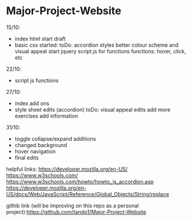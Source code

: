 # Major-Project-Website

15/10:
- index html start draft
- basic css started:
toDo:
accordion styles
better colour scheme and visual appeal
start jquery script.js for functions
functions: hover, click, etc

22/10:
- script js functions

27/10:
- index add ons 
- style sheet edits (accordion)
toDo:
visual appeal edits
add more exercises
add information

31/10:
- toggle collapse/expand additions
- changed background
- hover navigation
- final edits

helpful links:
https://developer.mozilla.org/en-US/
https://www.w3schools.com/
https://www.w3schools.com/howto/howto_js_accordion.asp
https://developer.mozilla.org/en-US/docs/Web/JavaScript/Reference/Global_Objects/String/replace

githib link (will be improving on this repo as a personal project):https://github.com/tando1/Major-Project-Website

